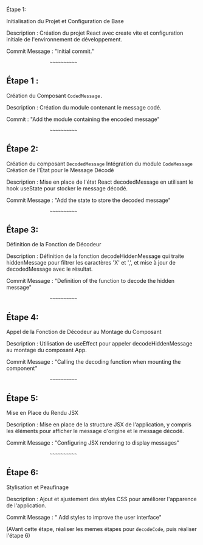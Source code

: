 Étape 1: 

Initialisation du Projet et Configuration de Base

Description : 
Création du projet React avec create vite et configuration initiale de l'environnement de développement.

Commit Message : "Initial commit."

                    ~~~~~~~~~~

Étape 1 : 
-----------

Création du Composant `CodedMessage.`

Description :
Création du module contenant le message codé.

Commit : "Add the module containing the encoded message"

                    ~~~~~~~~~~


Étape 2: 
--------

Création du composant `DecodedMessage`
Intégration du module `CodeMessage`
Création de l'État pour le Message Décodé

Description : 
Mise en place de l'état React decodedMessage en utilisant le hook useState pour stocker le message décodé.

Commit Message : "Add the state to store the decoded message"

                    ~~~~~~~~~~


Étape 3: 
--------

Définition de la Fonction de Décodeur

Description : 
Définition de la fonction decodeHiddenMessage qui traite hiddenMessage pour filtrer les caractères 'X' et ',', et mise à jour de decodedMessage avec le résultat.

Commit Message : "Definition of the function to decode the hidden message"

                    ~~~~~~~~~~


Étape 4: 
--------

Appel de la Fonction de Décodeur au Montage du Composant

Description : 
Utilisation de useEffect pour appeler decodeHiddenMessage au montage du composant App.

Commit Message : "Calling the decoding function when mounting the component"

                    ~~~~~~~~~~


Étape 5: 
--------

Mise en Place du Rendu JSX

Description : 
Mise en place de la structure JSX de l'application, y compris les éléments pour afficher le message d'origine et le message décodé.

Commit Message : "Configuring JSX rendering to display messages"

                    ~~~~~~~~~~


Étape 6: 
--------

Stylisation et Peaufinage


Description : 
Ajout et ajustement des styles CSS pour améliorer l'apparence de l'application.

Commit Message : "
Add styles to improve the user interface"

(AVant cette étape, réaliser les memes étapes pour `decodeCode`, puis réaliser l'étape 6)